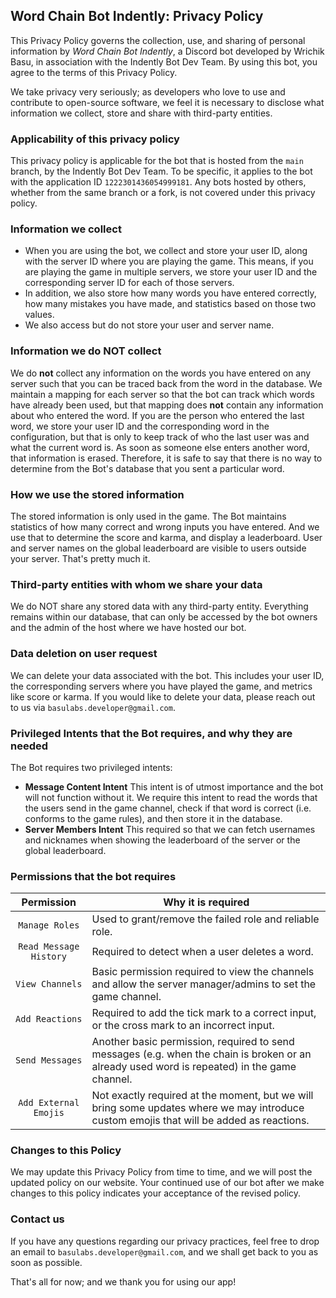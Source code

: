 ## Word Chain Bot Indently: Privacy Policy

This Privacy Policy governs the collection, use, and sharing of personal information by _Word Chain Bot Indently_, a Discord bot developed by Wrichik Basu, in association with the Indently Bot Dev Team. By using this bot, you agree to the terms of this Privacy Policy.

We take privacy very seriously; as developers who love to use and contribute to open-source software, we feel it is necessary to disclose what information we collect, store and share with third-party entities.

### Applicability of this privacy policy
This privacy policy is applicable for the bot that is hosted from the `main` branch, by the Indently Bot Dev Team. To be specific, it applies to the bot with the application ID `1222301436054999181`. Any bots hosted by others, whether from the same branch or a fork, is not covered under this privacy policy.

### Information we collect
- When you are using the bot, we collect and store your user ID, along with the server ID where you are playing the game. This means, if you are playing the game in multiple servers, we store your user ID and the corresponding server ID for each of those servers.
- In addition, we also store how many words you have entered correctly, how many mistakes you have made, and statistics based on those two values.
- We also access but do not store your user and server name.

### Information we do NOT collect
We do **not** collect any information on the words you have entered on any server such that you can be traced back from the word in the database. We maintain a mapping for each server so that the bot can track which words have already been used, but that mapping does **not** contain any information about who entered the word. If you are the person who entered the last word, we store your user ID and the corresponding word in the configuration, but that is only to keep track of who the last user was and what the current word is. As soon as someone else enters another word, that information is erased. Therefore, it is safe to say that there is no way to determine from the Bot's database that you sent a particular word.

### How we use the stored information
The stored information is only used in the game. The Bot maintains statistics of how many correct and wrong inputs you have entered. And we use that to determine the score and karma, and display a leaderboard. User and server names on the global leaderboard are visible to users outside your server. That's pretty much it.

### Third-party entities with whom we share your data
We do NOT share any stored data with any third-party entity. Everything remains within our database, that can only be accessed by the bot owners and the admin of the host where we have hosted our bot.

### Data deletion on user request
We can delete your data associated with the bot. This includes your user ID, the corresponding servers where you have played the game, and metrics like score or karma. If you would like to delete your data, please reach out to us via `basulabs.developer@gmail.com`.

### Privileged Intents that the Bot requires, and why they are needed
The Bot requires two privileged intents:
- **Message Content Intent**
This intent is of utmost importance and the bot will not function without it. We require this intent to read the words that the users send in the game channel, check if that word is correct (i.e. conforms to the game rules), and then store it in the database.
- **Server Members Intent**
This required so that we can fetch usernames and nicknames when showing the leaderboard of the server or the global leaderboard.

### Permissions that the bot requires

| Permission | Why it is required |
| :---: | --- |
| `Manage Roles` | Used to grant/remove the failed role and reliable role. |
| `Read Message History` | Required to detect when a user deletes a word. |
| `View Channels` | Basic permission required to view the channels and allow the server manager/admins to set the game channel. |
| `Add Reactions` | Required to add the tick mark to a correct input, or the cross mark to an incorrect input. |
| `Send Messages` | Another basic permission, required to send messages (e.g. when the chain is broken or an already used word is repeated) in the game channel. |
| `Add External Emojis` | Not exactly required at the moment, but we will bring some updates where we may introduce custom emojis that will be added as reactions. |

### Changes to this Policy

We may update this Privacy Policy from time to time, and we will post the updated policy on our website. Your continued use of our bot after we make changes to this policy indicates your acceptance of the revised policy.

### Contact us

If you have any questions regarding our privacy practices, feel free to drop an email to `basulabs.developer@gmail.com`, and we shall get back to you as soon as possible.

That's all for now; and we thank you for using our app!

